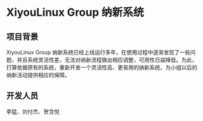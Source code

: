 # XiyouLinux Group 纳新系统

## 项目背景

XiyouLinux Group 纳新系统已经上线运行多年，在使用过程中逐渐发现了一些问题，并且系统灵活性差，无法对纳新流程做出相应调整，可用性日益降低。为此，打算依据原有的系统，重新开发一个灵活性高、更易用的纳新系统，为小组以后的纳新活动提供相应的保障。

## 开发人员

李猛、刘付杰、贺含悦
